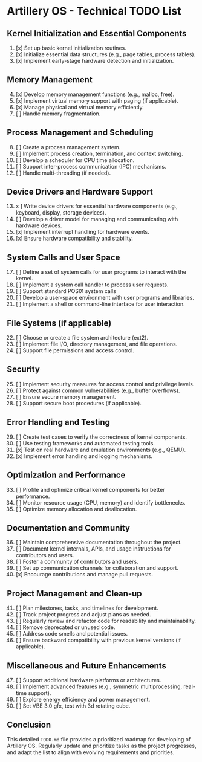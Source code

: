 # Artillery OS - Technical TODO List

## Kernel Initialization and Essential Components
1. [x] Set up basic kernel initialization routines.
2. [x] Initialize essential data structures (e.g., page tables, process tables).
3. [x] Implement early-stage hardware detection and initialization.

## Memory Management
4. [x] Develop memory management functions (e.g., malloc, free).
5. [x] Implement virtual memory support with paging (if applicable).
6. [x] Manage physical and virtual memory efficiently.
7. [ ] Handle memory fragmentation.

## Process Management and Scheduling
8. [ ] Create a process management system.
9. [ ] Implement process creation, termination, and context switching.
10. [ ] Develop a scheduler for CPU time allocation.
11. [ ] Support inter-process communication (IPC) mechanisms.
12. [ ] Handle multi-threading (if needed).

## Device Drivers and Hardware Support
13. x ] Write device drivers for essential hardware components (e.g., keyboard, display, storage devices).
14. [ ] Develop a driver model for managing and communicating with hardware devices.
15. [x] Implement interrupt handling for hardware events.
16. [x] Ensure hardware compatibility and stability.

## System Calls and User Space
17. [ ] Define a set of system calls for user programs to interact with the kernel.
18. [ ] Implement a system call handler to process user requests.
19. [ ] Support standard POSIX system calls 
20. [ ] Develop a user-space environment with user programs and libraries.
21. [ ] Implement a shell or command-line interface for user interaction.

## File Systems (if applicable)
22. [ ] Choose or create a file system architecture (ext2).
23. [ ] Implement file I/O, directory management, and file operations.
24. [ ] Support file permissions and access control.

## Security
25. [ ] Implement security measures for access control and privilege levels.
26. [ ] Protect against common vulnerabilities (e.g., buffer overflows).
27. [ ] Ensure secure memory management.
28. [ ] Support secure boot procedures (if applicable).

## Error Handling and Testing
29. [ ] Create test cases to verify the correctness of kernel components.
30. [ ] Use testing frameworks and automated testing tools.
31. [x] Test on real hardware and emulation environments (e.g., QEMU).
32. [x] Implement error handling and logging mechanisms.

## Optimization and Performance
33. [ ] Profile and optimize critical kernel components for better performance.
34. [ ] Monitor resource usage (CPU, memory) and identify bottlenecks.
35. [ ] Optimize memory allocation and deallocation.

## Documentation and Community
36. [ ] Maintain comprehensive documentation throughout the project.
37. [ ] Document kernel internals, APIs, and usage instructions for contributors and users.
38. [ ] Foster a community of contributors and users.
39. [ ] Set up communication channels for collaboration and support.
40. [x] Encourage contributions and manage pull requests.

## Project Management and Clean-up
41. [ ] Plan milestones, tasks, and timelines for development.
42. [ ] Track project progress and adjust plans as needed.
43. [ ] Regularly review and refactor code for readability and maintainability.
44. [ ] Remove deprecated or unused code.
45. [ ] Address code smells and potential issues.
46. [ ] Ensure backward compatibility with previous kernel versions (if applicable).

## Miscellaneous and Future Enhancements
47. [ ] Support additional hardware platforms or architectures.
48. [ ] Implement advanced features (e.g., symmetric multiprocessing, real-time support).
49. [ ] Explore energy efficiency and power management.
50. [ ] Set VBE 3.0 gfx, test with 3d rotating cube.

## Conclusion
This detailed `TODO.md` file provides a prioritized roadmap for developing of Artillery OS. Regularly update and prioritize tasks as the project progresses, and adapt the list to align with evolving requirements and priorities.

